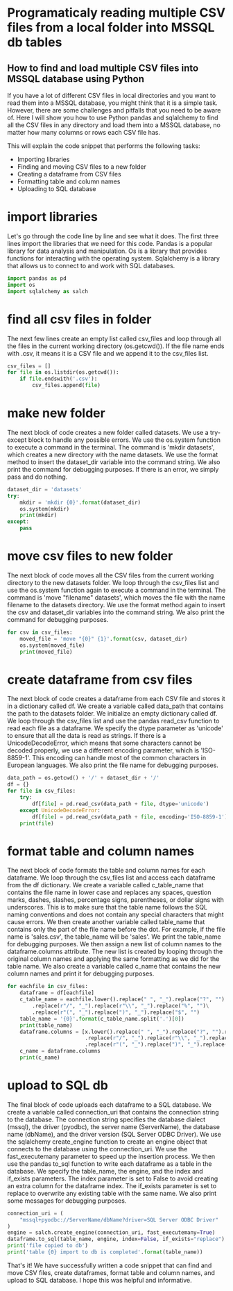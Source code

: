 # Programaticaly reading multiple CSV files from a local folder into MSSQL db tables

## How to find and load multiple CSV files into MSSQL database using Python

If you have a lot of different CSV files in local directories and you want to read them into a MSSQL database, you might think that it is a simple task. 
However, there are some challenges and pitfalls that you need to be aware of. Here I will show you how to use Python pandas and sqlalchemy to find all the CSV files in any directory and load them into a MSSQL database, no matter how many columns or rows each CSV file has.

This will explain the code snippet that performs the following tasks:
- Importing libraries
- Finding and moving CSV files to a new folder
- Creating a dataframe from CSV files
- Formatting table and column names
- Uploading to SQL database

# import libraries
Let's go through the code line by line and see what it does.
The first three lines import the libraries that we need for this code. Pandas is a popular library for data analysis and manipulation. Os is a library that provides functions for interacting with the operating system. Sqlalchemy is a library that allows us to connect to and work with SQL databases.
```python
import pandas as pd
import os
import sqlalchemy as salch
```
# find all csv files in folder
The next few lines create an empty list called csv_files and loop through all the files in the current working directory (os.getcwd()). If the file name ends with .csv, it means it is a CSV file and we append it to the csv_files list.

```python
csv_files = []
for file in os.listdir(os.getcwd()):
    if file.endswith('.csv'):
        csv_files.append(file)
```
# make new folder
The next block of code creates a new folder called datasets. We use a try-except block to handle any possible errors. We use the os.system function to execute a command in the terminal. The command is 'mkdir datasets', which creates a new directory with the name datasets. We use the format method to insert the dataset_dir variable into the command string. We also print the command for debugging purposes. If there is an error, we simply pass and do nothing.

```python
dataset_dir = 'datasets'
try:
    mkdir = 'mkdir {0}'.format(dataset_dir)
    os.system(mkdir)
    print(mkdir)
except:
    pass
```
# move csv files to new folder
The next block of code moves all the CSV files from the current working directory to the new datasets folder. We loop through the csv_files list and use the os.system function again to execute a command in the terminal. The command is 'move "filename" datasets', which moves the file with the name filename to the datasets directory. We use the format method again to insert the csv and dataset_dir variables into the command string. We also print the command for debugging purposes.

```python
for csv in csv_files:
    moved_file = 'move "{0}" {1}'.format(csv, dataset_dir)
    os.system(moved_file)
    print(moved_file)
```    
# create dataframe from csv files
The next block of code creates a dataframe from each CSV file and stores it in a dictionary called df. We create a variable called data_path that contains the path to the datasets folder. We initialize an empty dictionary called df. We loop through the csv_files list and use the pandas read_csv function to read each file as a dataframe. We specify the dtype parameter as 'unicode' to ensure that all the data is read as strings. If there is a UnicodeDecodeError, which means that some characters cannot be decoded properly, we use a different encoding parameter, which is 'ISO-8859-1'. This encoding can handle most of the common characters in European languages. We also print the file name for debugging purposes.

```python
data_path = os.getcwd() + '/' + dataset_dir + '/'
df = {}
for file in csv_files:
    try:
        df[file] = pd.read_csv(data_path + file, dtype='unicode')
    except UnicodeDecodeError:
        df[file] = pd.read_csv(data_path + file, encoding='ISO-8859-1')
    print(file)
```
# format table and column names
The next block of code formats the table and column names for each dataframe. We loop through the csv_files list and access each dataframe from the df dictionary. We create a variable called c_table_name that contains the file name in lower case and replaces any spaces, question marks, dashes, slashes, percentage signs, parentheses, or dollar signs with underscores. This is to make sure that the table name follows the SQL naming conventions and does not contain any special characters that might cause errors. We then create another variable called table_name that contains only the part of the file name before the dot. For example, if the file name is 'sales.csv', the table_name will be 'sales'. We print the table_name for debugging purposes. We then assign a new list of column names to the dataframe.columns attribute. The new list is created by looping through the original column names and applying the same formatting as we did for the table name. We also create a variable called c_name that contains the new column names and print it for debugging purposes.

```python
for eachfile in csv_files:
    dataframe = df[eachfile]
    c_table_name = eachfile.lower().replace(" ", "_").replace("?", "").replace("-", "_")\
        .replace(r"/", "_").replace(r"\\", "_").replace("%", "")\
        .replace(r"(", "_").replace(")", "_").replace("$", "")
    table_name = '{0}'.format(c_table_name.split('.')[0])
    print(table_name)
    dataframe.columns = [x.lower().replace(" ", "_").replace("?", "").replace("-", "_")\
                         .replace(r"/", "_").replace(r"\\", "_").replace("%", "")\
                         .replace(r"(", "_").replace(")", "_").replace("$", "") for x in dataframe.columns]
    c_name = dataframe.columns
    print(c_name)
```
# upload to SQL db
The final block of code uploads each dataframe to a SQL database. We create a variable called connection_uri that contains the connection string to the database. The connection string specifies the database dialect (mssql), the driver (pyodbc), the server name (ServerName), the database name (dbName), and the driver version (SQL Server ODBC Driver). We use the sqlalchemy create_engine function to create an engine object that connects to the database using the connection_uri. We use the fast_executemany parameter to speed up the insertion process. We then use the pandas to_sql function to write each dataframe as a table in the database. We specify the table_name, the engine, and the index and if_exists parameters. The index parameter is set to False to avoid creating an extra column for the dataframe index. The if_exists parameter is set to replace to overwrite any existing table with the same name. We also print some messages for debugging purposes.

```python
connection_uri = (
    "mssql+pyodbc://ServerName/dbName?driver=SQL Server ODBC Driver"
)
engine = salch.create_engine(connection_uri, fast_executemany=True)
dataframe.to_sql(table_name, engine, index=False, if_exists="replace")
print('file copied to db')
print('table {0} import to db is completed'.format(table_name))
```

That's it! We have successfully written a code snippet that can find and move CSV files, create dataframes, format table and column names, and upload to SQL database. 
I hope this was helpful and informative.

